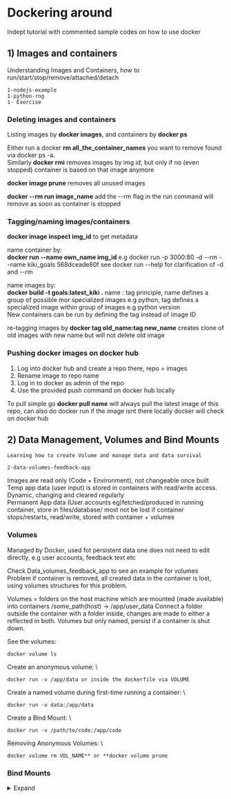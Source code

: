# Dockering around

Indept tutorial with commented sample codes on how to use docker 

## 1) Images and containers

   Understanding Images and Containers, how to run/start/stop/remove/attached/detach
   
    1-nodejs-example
    1-python-rng
    1- Exercise
   
### Deleting images and containers 

Listing images by **docker images**, and containers by **docker ps** 

Either run a docker **rm all_the_container_names** you want to remove found via docker ps -a. \
Similarly **docker rmi** removes images by img id, but only if no (even stopped) container is based on that image anymore

**docker image prune** removes all unused images

**docker --rm run image_name** add the --rm flag in the run command will remove as soon as container is stopped

### Tagging/naming images/containers 
**docker image inspect img_id** to get metadata 

name container by: \
**docker run --name own_name img_id**
e.g docker run -p 3000:80 -d --rm --name kiki_goals 568dceade80f   see docker run --help for clarification of -d and --rm

name images by: \
**docker build -t goals:latest_kiki .** 
name : tag principle, name defines a group of possible mor specialized images e.g python, tag defines a specialized image within group of images e.g python version \
New containers can be run by defining the tag instead of image ID

re-tagging images by 
**docker tag old_name:tag new_name**
creates clone of old images with new name but will not delete old image

### Pushing docker images on docker hub
1) Log into docker hub and create a repo there, repo = images
2) Rename image to repo name 
3) Log in to docker as admin of the repo 
4) Use the provided push command on docker hub locally


To pull simple go **docker pull name** will always pull the latest image of this repo, can also do docker run if the image isnt there locally docker will check on docker hub


## 2) Data Management, Volumes and Bind Mounts

    Learning how to create Volume and manage data and data survival 

    2-data-volumes-feedback-app

Images are read only (Code + Environment), not changeable once built \
Temp app data (user input) is stored in containers with read/write access. Dynamic, changing and cleared regularly \
Permanent App data (User accounts eg)fetched/produced in running container, store in files/database/ most not be lost if 
container stops/restarts, read/write, stored with container + volumes

### Volumes
Managed by Docker, used fot persistent data one does not need to edit directly, e.g user accounts, feedback text etc

Check Data_volumes_feedback_app to see an example for volumes \
Problem if container is removed, all created data in the container is lost, using volumes structures for this problem. 

Volumes = folders on the host machine which are mounted (made available) into containers  /some_path(host) -> /app/user_data
Connect a folder outside the container with a folder inside, changes are made to either a reflected in both. Volumes but only named, persist if a container is shut down.

See the volumes: 

    docker volume ls

Create an anonymous volume: \

    docker run -v /app/data or inside the dockerfile via VOLUME

Create a named volume during first-time running a container: \

    docker run -v data:/app/data

Create a Bind Mount: \

    docker run -v /path/to/code:/app/code

Removing Anonymous Volumes: \

    docker volume rm VOL_NAME** or **docker volume prune

### Bind Mounts
<details>
     <summary>Expand</summary>
Managed by yourself = you define folder/path on host machine \
Used for presistent/editable data e.g source code

Create a bind mount during via run container command: \

    docker run -d -p 3000:80 --rm --name feedback-app  -v feedback:/app/feedback -v "absolute_path_to_project_folder:/app" -v /app/node_modules image_name( this is created by npm install)

    shortcut: -v "%cd%":/app

First **-v feedback:/app/feedback** will create a named volume managed by docker for the feedback files. If we omit this we get copies on our local machine as well in the original app/path but this is not desired since we dont want to manage them by ourselves

Second **-v "absolute_path_to_project_folder:/app"** This will override everything in the container app folder with the local machine folder. We use it to sync the code in real time e.g when we change the feedback.html and reload we see the change immediately. But that also means everything in the docker file e.g run npm install is rendered useless.

Third **-v /app/node_modules image_name** To counter the effect of the bind mount previously mentioned, have an anonymous volume running in parallel, longer path wins and gets priority. This will ensure that the npm install content stays alive. 


### Side notes
Code changes to the .js file are not reflected in real time, due to a nodejs specific problem, visit **server.js** and **package.json** to see. In short use a package which watches the file system and restarts the node server whenever sth changes. Add to jsonfile: 

     "devDependencies": {"nodemon":"2.0.20" } 

</details>